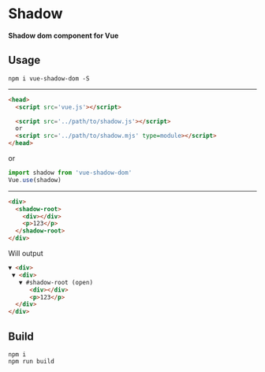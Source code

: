 # Shadow
**Shadow dom component for Vue**
## Usage
```
npm i vue-shadow-dom -S
```
---
```html
<head>
  <script src='vue.js'></script>

  <script src='../path/to/shadow.js'></script>
  or
  <script src='../path/to/shadow.mjs' type=module></script>
</head>
```
or
```typescript
import shadow from 'vue-shadow-dom'
Vue.use(shadow)
```
---
```html
<div>
  <shadow-root>
    <div></div>
    <p>123</p>
  </shadow-root>
</div>
```
Will output
```html
▼ <div>
 ▼ <div>
   ▼ #shadow-root (open)
      <div></div>
      <p>123</p>
  </div>
</div>
```
## Build
```
npm i
npm run build
```